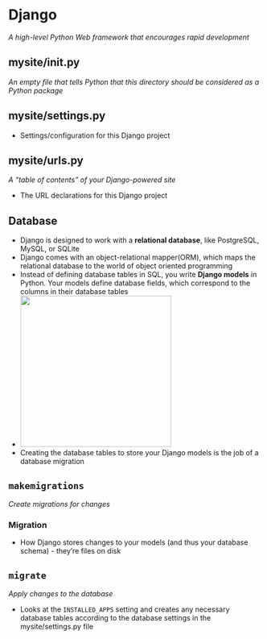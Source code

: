 # Django
_A high-level Python Web framework that encourages rapid development_

## mysite/__init__.py
_An empty file that tells Python that this directory should be considered as a Python package_

## mysite/settings.py
- Settings/configuration for this Django project

## mysite/urls.py
_A “table of contents” of your Django-powered site_
- The URL declarations for this Django project

## Database
- Django is designed to work with a **relational database**, like PostgreSQL, MySQL, or SQLite
- Django comes with an object-relational mapper(ORM), which maps the relational database to the world of object oriented programming
- Instead of defining database tables in SQL, you write **Django models** in Python. Your models define database fields, which correspond to the columns in their database tables
- <img src="https://files.realpython.com/media/model_to_schema.4e4b8506dc26.png" height="300px">
- Creating the database tables to store your Django models is the job of a database migration

## `makemigrations`
_Create migrations for changes_

### Migration
- How Django stores changes to your models (and thus your database schema) - they’re files on disk

## `migrate`
_Apply changes to the database_
- Looks at the `INSTALLED_APPS` setting and creates any necessary database tables according to the database settings in the mysite/settings.py file

